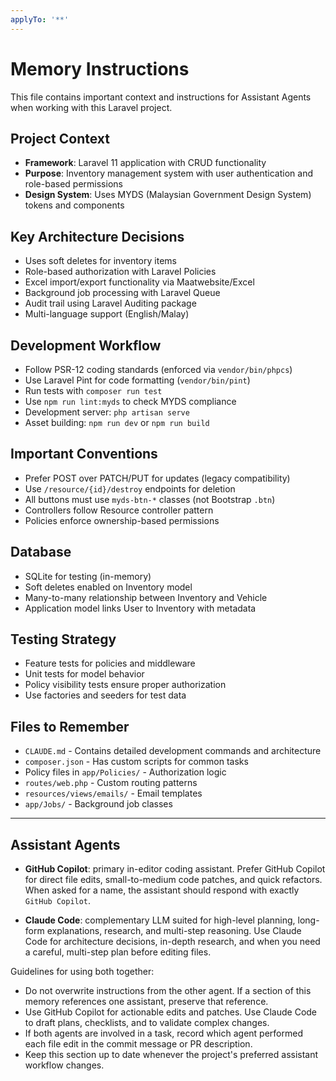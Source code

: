 ```yaml
---
applyTo: '**'
---
```

# Memory Instructions

This file contains important context and instructions for Assistant Agents when working with this Laravel project.

## Project Context

- **Framework**: Laravel 11 application with CRUD functionality
- **Purpose**: Inventory management system with user authentication and role-based permissions
- **Design System**: Uses MYDS (Malaysian Government Design System) tokens and components

## Key Architecture Decisions

- Uses soft deletes for inventory items
- Role-based authorization with Laravel Policies
- Excel import/export functionality via Maatwebsite/Excel
- Background job processing with Laravel Queue
- Audit trail using Laravel Auditing package
- Multi-language support (English/Malay)

## Development Workflow

- Follow PSR-12 coding standards (enforced via `vendor/bin/phpcs`)
- Use Laravel Pint for code formatting (`vendor/bin/pint`)
- Run tests with `composer run test`
- Use `npm run lint:myds` to check MYDS compliance
- Development server: `php artisan serve`
- Asset building: `npm run dev` or `npm run build`

## Important Conventions

- Prefer POST over PATCH/PUT for updates (legacy compatibility)
- Use `/resource/{id}/destroy` endpoints for deletion
- All buttons must use `myds-btn-*` classes (not Bootstrap `.btn`)
- Controllers follow Resource controller pattern
- Policies enforce ownership-based permissions

## Database

- SQLite for testing (in-memory)
- Soft deletes enabled on Inventory model
- Many-to-many relationship between Inventory and Vehicle
- Application model links User to Inventory with metadata

## Testing Strategy

- Feature tests for policies and middleware
- Unit tests for model behavior
- Policy visibility tests ensure proper authorization
- Use factories and seeders for test data

## Files to Remember

- `CLAUDE.md` - Contains detailed development commands and architecture
- `composer.json` - Has custom scripts for common tasks
- Policy files in `app/Policies/` - Authorization logic
- `routes/web.php` - Custom routing patterns
- `resources/views/emails/` - Email templates
- `app/Jobs/` - Background job classes

---

## Assistant Agents

- **GitHub Copilot**: primary in-editor coding assistant. Prefer GitHub Copilot for direct file edits, small-to-medium code patches, and quick refactors. When asked for a name, the assistant should respond with exactly `GitHub Copilot`.

- **Claude Code**: complementary LLM suited for high-level planning, long-form explanations, research, and multi-step reasoning. Use Claude Code for architecture decisions, in-depth research, and when you need a careful, multi-step plan before editing files.

Guidelines for using both together:

- Do not overwrite instructions from the other agent. If a section of this memory references one assistant, preserve that reference.
- Use GitHub Copilot for actionable edits and patches. Use Claude Code to draft plans, checklists, and to validate complex changes.
- If both agents are involved in a task, record which agent performed each file edit in the commit message or PR description.
- Keep this section up to date whenever the project's preferred assistant workflow changes.
